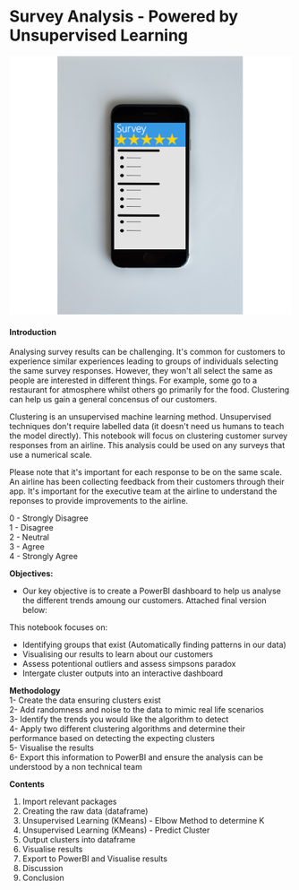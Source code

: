 # Survey Analysis - Powered by Unsupervised Learning


![Test](https://github.com/VirajVaitha123/Survey-Analysis---Powered-by-Unsupervised-Learning/blob/master/Images/Phone.png)


#### Introduction

Analysing survey results can be challenging. It's common for customers to experience similar experiences leading to groups of individuals selecting the same survey responses. However, they won't all select the same as people are interested in different things. For example, some go to a restaurant for atmosphere whilst others go primarily for the food. Clustering can help us gain a general concensus of our customers.

Clustering is an unsupervised machine learning method. Unsupervised techniques don't require labelled data (it doesn't need us humans to teach the model directly). This notebook will focus on clustering customer survey responses from an airline. This analysis could be used on any surveys that use a numerical scale.

Please note that it's important for each response to be on the same scale. An airline has been collecting feedback from their customers through their app. It's important for the executive team at the airline to understand the reponses to provide improvements to the airline.




0 - Strongly Disagree <br>
1 - Disagree <br>
2 - Neutral <br>
3 - Agree <br>
4 - Strongly Agree 


<b> Objectives: </b>
- Our key objective is to create a PowerBI dashboard to help us analyse the different trends amoung our customers. Attached final version below:



This notebook focuses on:
- Identifying groups that exist (Automatically finding patterns in our data)
- Visualising our results to learn about our customers
- Assess potentional outliers and assess simpsons paradox
- Intergate cluster outputs into an interactive dashboard


<b> Methodology </b> <br>
1- Create the data ensuring clusters exist <br>
2- Add randomness and noise to the data to mimic real life scenarios<br>
3- Identify the trends you would like the algorithm to detect <br>
4- Apply two different clustering algorithms and determine their performance based on detecting the expecting clusters <br>
5- Visualise the results <br>
6- Export this information to PowerBI and ensure the analysis can be understood by a non technical team


<b> Contents </b> 
1. Import relevant packages
2. Creating the raw data (dataframe)
3. Unsupervised Learning (KMeans) - Elbow Method to determine K
4. Unsupervised Learning (KMeans) - Predict Cluster
7. Output clusters into dataframe 
8. Visualise results
9. Export to PowerBI and Visualise results
11. Discussion
12. Conclusion
